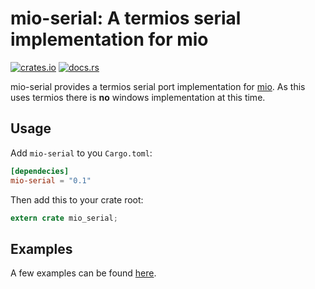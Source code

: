 # mio-serial: A termios serial implementation for mio

[![crates.io](http://meritbadge.herokuapp.com/mio-serial)](https://crates.io/crates/mio-serial)
[![docs.rs](https://docs.rs/mio-serial/badge.svg)](https://docs.rs/mio-serial)

mio-serial provides a termios serial port implementation for
[mio](https://github.com/carllerche/mio).  As this uses termios
there is **no** windows implementation at this time.

## Usage

Add `mio-serial` to you `Cargo.toml`:

```toml
[dependecies]
mio-serial = "0.1"
```

Then add this to your crate root:

```rust
extern crate mio_serial;
```

## Examples
A few examples can be found [here](https://github.com/berkowski/mio-serial/examples).
